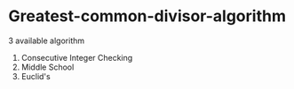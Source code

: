 # Greatest-common-divisor-algorithm

3 available algorithm <br>
1. Consecutive Integer Checking <br>
2. Middle School <br>
3. Euclid's 

